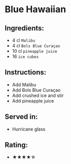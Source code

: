 # Blue Hawaiian <!-- # Swimming Pool -->

## Ingredients:
- 4 cl `Malibu`
- 4 cl `Bols Blue Curaçao`
- 10 cl `pineapple juice`
- 16 `ice cubes`

## Instructions:
- Add Malibu
- Add Bols Blue Curaçao
- Add crushed ice and stir
- Add pineapple juice

## Served in:
- Hurricane glass

## Rating:
- ★★★★☆
<!-- ## Ingredients:
- 4 cl `white rum`
- 2 cl `Bols Blue Curaçao`
- 2 tbsp `coconut cream`
- 3 cl `simple syrup`
- 10 cl `pineapple juice`
- 24 `ice cubes`

## Instructions:
- Add white rum
- Add Bols Blue Curaçao
- Add coconut cream
- Add simple syrup
- Add pineapple juice
- Dry shake for 30 seconds
- Add ice cubes and shake for 10 seconds
- Double strain
- Add crushed ice and stir

## Served in:
- Hurricane glass

## Rating:
- ★★★★☆ -->